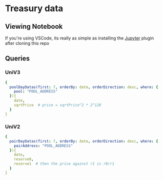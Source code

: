 # Treasury data
## Viewing Notebook
If you're using VSCode, its really as simple as installing the [Jupyter](https://marketplace.visualstudio.com/items?itemName=ms-toolsai.jupyter) plugin after cloning this repo

## Queries
### UniV3
```yaml
{
  poolDayDatas(first: 7, orderBy: date, orderDirection: desc, where: {
    pool: "POOL_ADDRESS"
  }){
    date,
    sqrtPrice  # price = sqrtPrice^2 * 2^128
  }
}
```

### UniV2
```yaml
{
  pairDayDatas(first: 7, orderBy: date, orderDirection: desc, where: {
    pairAddress: "POOL_ADDRESS"
  }){
    date,
    reserve0,
    reserve1  # then the price against r1 is r0/r1
  }
}
```
